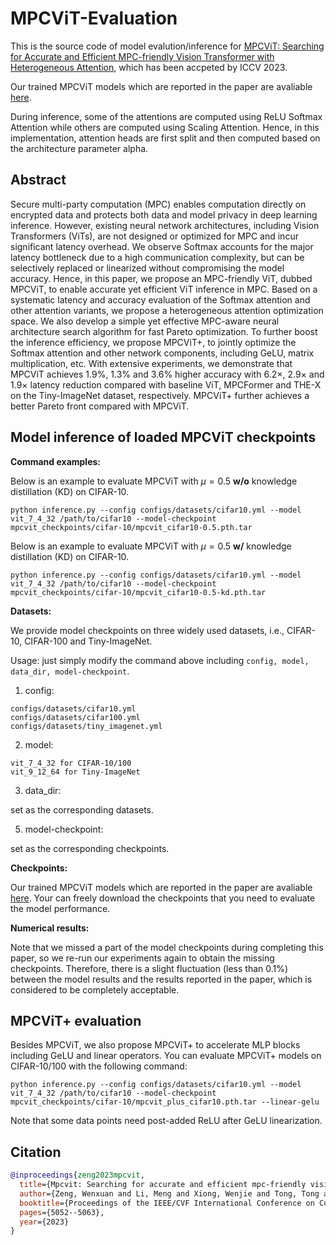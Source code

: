 # MPCViT-Evaluation
This is the source code of model evalution/inference for [MPCViT: Searching for Accurate and Efficient MPC-friendly Vision Transformer with Heterogeneous Attention](https://arxiv.org/pdf/2211.13955.pdf), which has been accpeted by ICCV 2023.

Our trained MPCViT models which are reported in the paper are avaliable [here](https://drive.google.com/drive/folders/1YFICe9me9LY3F37uG0YGXw7_52HA3bFL?usp=sharing).

During inference, some of the attentions are computed using ReLU Softmax Attention while others are computed using Scaling Attention. Hence, in this implementation, attention heads are first split and then computed based on the architecture parameter alpha.

## Abstract
Secure multi-party computation (MPC) enables computation directly on encrypted data and protects both data and model privacy in deep learning inference. However, existing neural network architectures, including Vision Transformers (ViTs), are not designed or optimized for MPC and incur significant latency overhead. We observe Softmax accounts for the major latency bottleneck due to a high communication complexity, but can be selectively replaced or linearized without compromising the model accuracy. Hence, in this paper, we propose an MPC-friendly ViT, dubbed MPCViT, to enable accurate yet efficient ViT inference in MPC. Based on a systematic latency and accuracy evaluation of the Softmax attention and other attention variants, we propose a heterogeneous attention optimization space. We also develop a simple yet effective MPC-aware neural architecture search algorithm for fast Pareto optimization. To further boost the inference efficiency, we propose MPCViT+, to jointly optimize the Softmax attention and other network components, including GeLU, matrix multiplication, etc. With extensive experiments, we demonstrate that MPCViT achieves 1.9%, 1.3% and 3.6% higher accuracy with 6.2×, 2.9× and 1.9× latency reduction compared with baseline ViT, MPCFormer and THE-X on the Tiny-ImageNet dataset, respectively. MPCViT+ further achieves a better Pareto front compared with MPCViT.

## Model inference of loaded MPCViT checkpoints
**Command examples:**

Below is an example to evaluate MPCViT with $\mu=0.5$ **w/o** knowledge distillation (KD) on CIFAR-10.
```shell
python inference.py --config configs/datasets/cifar10.yml --model vit_7_4_32 /path/to/cifar10 --model-checkpoint mpcvit_checkpoints/cifar-10/mpcvit_cifar10-0.5.pth.tar
```

Below is an example to evaluate MPCViT with $\mu=0.5$ **w/** knowledge distillation (KD) on CIFAR-10.
```shell
python inference.py --config configs/datasets/cifar10.yml --model vit_7_4_32 /path/to/cifar10 --model-checkpoint mpcvit_checkpoints/cifar-10/mpcvit_cifar10-0.5-kd.pth.tar
```

**Datasets:**

We provide model checkpoints on three widely used datasets, i.e., CIFAR-10, CIFAR-100 and Tiny-ImageNet.

Usage: just simply modify the command above including `config, model, data_dir, model-checkpoint`.

1. config:
```shell
configs/datasets/cifar10.yml
configs/datasets/cifar100.yml
configs/datasets/tiny_imagenet.yml
```

2. model:
```shell
vit_7_4_32 for CIFAR-10/100
vit_9_12_64 for Tiny-ImageNet
```

3. data_dir:
   
set as the corresponding datasets.

5. model-checkpoint:
   
set as the corresponding checkpoints.

**Checkpoints:**

Our trained MPCViT models which are reported in the paper are avaliable [here](https://drive.google.com/drive/folders/1YFICe9me9LY3F37uG0YGXw7_52HA3bFL?usp=sharing).
Your can freely download the checkpoints that you need to evaluate the model performance.

**Numerical results:**

Note that we missed a part of the model checkpoints during completing this paper, so we re-run our experiments again to obtain the missing checkpoints.
Therefore, there is a slight fluctuation (less than 0.1%) between the model results and the results reported in the paper, which is considered to be completely acceptable.

## MPCViT+ evaluation

Besides MPCViT, we also propose MPCViT+ to accelerate MLP blocks including GeLU and linear operators.
You can evaluate MPCViT+ models on CIFAR-10/100 with the following command:
```shell
python inference.py --config configs/datasets/cifar10.yml --model vit_7_4_32 /path/to/cifar10 --model-checkpoint mpcvit_checkpoints/cifar-10/mpcvit_plus_cifar10.pth.tar --linear-gelu
```
Note that some data points need post-added ReLU after GeLU linearization.

## Citation
```bibtex
@inproceedings{zeng2023mpcvit,
  title={Mpcvit: Searching for accurate and efficient mpc-friendly vision transformer with heterogeneous attention},
  author={Zeng, Wenxuan and Li, Meng and Xiong, Wenjie and Tong, Tong and Lu, Wen-jie and Tan, Jin and Wang, Runsheng and Huang, Ru},
  booktitle={Proceedings of the IEEE/CVF International Conference on Computer Vision},
  pages={5052--5063},
  year={2023}
}
```
